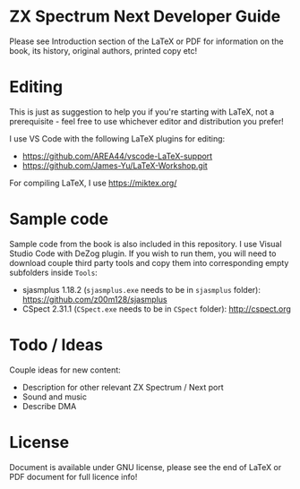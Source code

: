 # ZX Spectrum Next Developer Guide

Please see Introduction section of the LaTeX or PDF for information on the book, its history, original authors, printed copy etc!

# Editing

This is just as suggestion to help you if you're starting with LaTeX, not a prerequisite - feel free to use whichever editor and distribution you prefer!

I use VS Code with the following LaTeX plugins for editing:

- https://github.com/AREA44/vscode-LaTeX-support
- https://github.com/James-Yu/LaTeX-Workshop.git

For compiling LaTeX, I use https://miktex.org/

# Sample code

Sample code from the book is also included in this repository. I use Visual Studio Code with DeZog plugin. If you wish to run them, you will need to download couple third party tools and copy them into corresponding empty subfolders inside `Tools`:

- sjasmplus 1.18.2 (`sjasmplus.exe` needs to be in `sjasmplus` folder): https://github.com/z00m128/sjasmplus
- CSpect 2.31.1 (`CSpect.exe` needs to be in `CSpect` folder): http://cspect.org

# Todo / Ideas

Couple ideas for new content:

- Description for other relevant ZX Spectrum / Next port
- Sound and music
- Describe DMA

# License

Document is available under GNU license, please see the end of LaTeX or PDF document for full licence info!